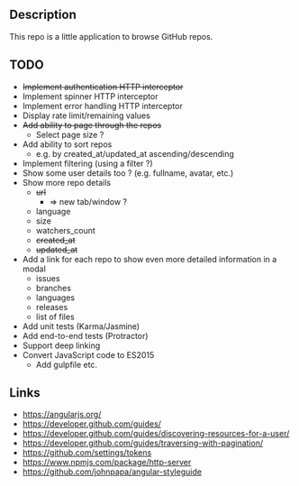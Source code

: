 ## Description

This repo is a little application to browse GitHub repos.

## TODO

* ~~Implement authentication HTTP interceptor~~
* Implement spinner HTTP interceptor
* Implement error handling HTTP interceptor
* Display rate limit/remaining values
* ~~Add ability to page through the repos~~
    * Select page size ?
* Add ability to sort repos
    * e.g. by created_at/updated_at ascending/descending
* Implement filtering (using a filter ?)
* Show some user details too ? (e.g. fullname, avatar, etc.)
* Show more repo details
    * ~~url~~
        * => new tab/window ?
    * language
    * size
    * watchers_count
    * ~~created_at~~
    * ~~updated_at~~
* Add a link for each repo to show even more detailed information in a modal
    * issues
    * branches
    * languages
    * releases
    * list of files
* Add unit tests (Karma/Jasmine)
* Add end-to-end tests (Protractor)
* Support deep linking
* Convert JavaScript code to ES2015
    * Add gulpfile etc.

## Links

* https://angularjs.org/
* https://developer.github.com/guides/
* https://developer.github.com/guides/discovering-resources-for-a-user/
* https://developer.github.com/guides/traversing-with-pagination/
* https://github.com/settings/tokens
* https://www.npmjs.com/package/http-server
* https://github.com/johnpapa/angular-styleguide
